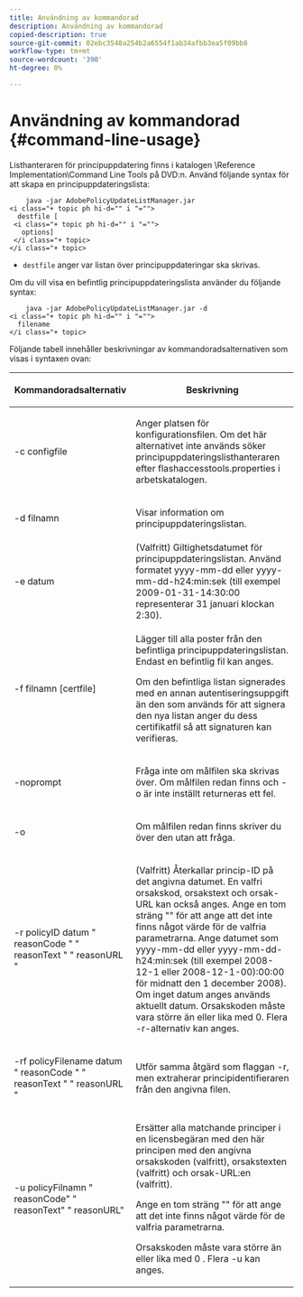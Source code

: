 ```yaml
---
title: Användning av kommandorad
description: Användning av kommandorad
copied-description: true
source-git-commit: 02ebc3548a254b2a6554f1ab34afbb3ea5f09bb8
workflow-type: tm+mt
source-wordcount: '390'
ht-degree: 0%

---
```


# Användning av kommandorad {#command-line-usage}

Listhanteraren för principuppdatering finns i katalogen \Reference Implementation\Command Line Tools på DVD:n. Använd följande syntax för att skapa en principuppdateringslista:

```
    java -jar AdobePolicyUpdateListManager.jar  
<i class="+ topic ph hi-d="" i "="">
  destfile [ 
 <i class="+ topic ph hi-d="" i "="">
   options]  
 </i class="+ topic> 
</i class="+ topic>
```

* `destfile` anger var listan över principuppdateringar ska skrivas.

Om du vill visa en befintlig principuppdateringslista använder du följande syntax:

```
    java -jar AdobePolicyUpdateListManager.jar -d  
<i class="+ topic ph hi-d="" i "="">
  filename 
</i class="+ topic>
```

Följande tabell innehåller beskrivningar av kommandoradsalternativen som visas i syntaxen ovan:

<table frame="all" colsep="1" rowsep="1" class="+ topic/table adobe-d/table " id="table_ghb_jqy_n4"> 
 <thead class="- topic/thead "> 
  <tr rowsep="1" class="- topic/row "> 
   <th colname="1" class="- topic/entry entry"> <p class="- topic/p ">Kommandoradsalternativ </p> </th> 
   <th colname="2" class="- topic/entry entry"> <p class="- topic/p ">Beskrivning </p> </th> 
  </tr> 
 </thead>
 <tbody class="- topic/tbody "> 
  <tr rowsep="1" class="- topic/row "> 
   <td colname="1" class="- topic/entry "> <span class="+ topic/ph pr-d/codeph codeph"> -c configfile </span> </td> 
   <td colname="2" class="- topic/entry "> <p class="- topic/p ">Anger platsen för konfigurationsfilen. Om det här alternativet inte används söker principuppdateringslisthanteraren efter <span class="filepath"> flashaccesstools.properties </span> i arbetskatalogen. </p> </td> 
  </tr> 
  <tr rowsep="1" class="- topic/row "> 
   <td colname="1" class="- topic/entry "> <p class="- topic/p "> <span class="+ topic/ph pr-d/codeph codeph"> -d filnamn </span> </p> </td> 
   <td colname="2" class="- topic/entry "> <p class="- topic/p ">Visar information om principuppdateringslistan. </p> </td> 
  </tr> 
  <tr rowsep="1" class="- topic/row "> 
   <td colname="1" class="- topic/entry "> <span class="+ topic/ph pr-d/codeph codeph"> -e datum </span> </td> 
   <td colname="2" class="- topic/entry "> (Valfritt) Giltighetsdatumet för principuppdateringslistan. Använd formatet <span class="+ topic/ph pr-d/codeph codeph"> yyyy-mm-dd </span> eller <span class="+ topic/ph pr-d/codeph codeph"> yyyy-mm-dd-h24:min:sek </span> (till exempel 2009-01-31-14:30:00 representerar 31 januari klockan 2:30). </td> 
  </tr> 
  <tr rowsep="1" class="- topic/row "> 
   <td colname="1" class="- topic/entry "> <span class="+ topic/ph pr-d/codeph codeph"> -f filnamn [certfile] </span> </td> 
   <td colname="2" class="- topic/entry "> <p class="- topic/p ">Lägger till alla poster från den befintliga principuppdateringslistan. Endast en befintlig fil kan anges. </p> <p class="- topic/p ">Om den befintliga listan signerades med en annan autentiseringsuppgift än den som används för att signera den nya listan anger du dess certifikatfil så att signaturen kan verifieras. </p> </td> 
  </tr> 
  <tr rowsep="1" class="- topic/row "> 
   <td colname="1" class="- topic/entry "> <span class="+ topic/ph pr-d/codeph codeph"> -noprompt </span> </td> 
   <td colname="2" class="- topic/entry "> <p class="- topic/p ">Fråga inte om målfilen ska skrivas över. Om målfilen redan finns och <span class="codeph"> -o </span> är inte inställt returneras ett fel. </p> </td> 
  </tr> 
  <tr rowsep="1" class="- topic/row "> 
   <td colname="1" class="- topic/entry "> <span class="codeph"> -o </span> </td> 
   <td colname="2" class="- topic/entry "> <p class="- topic/p ">Om målfilen redan finns skriver du över den utan att fråga. </p> </td> 
  </tr> 
  <tr rowsep="1" class="- topic/row "> 
   <td colname="1" class="- topic/entry "> <span class="+ topic/ph pr-d/codeph codeph"> -r policyID </span> <span class="+ topic/ph pr-d/codeph codeph"> datum </span> " <span class="+ topic/ph pr-d/codeph codeph"> reasonCode </span>" " <span class="+ topic/ph pr-d/codeph codeph"> reasonText </span>" " <span class="+ topic/ph pr-d/codeph codeph"> reasonURL </span>" </td> 
   <td colname="2" class="- topic/entry "> <p class="- topic/p ">(Valfritt) Återkallar princip-ID på det angivna datumet. En valfri orsakskod, orsakstext och orsak-URL kan också anges. Ange en tom sträng "" för att ange att det inte finns något värde för de valfria parametrarna. Ange datumet som <span class="+ topic/ph pr-d/codeph codeph"> yyyy-mm-dd </span> eller <span class="+ topic/ph pr-d/codeph codeph"> yyyy-mm-dd-h24:min:sek </span> (till exempel 2008-12-1 eller 2008-12-1-00):00:00 för midnatt den 1 december 2008). Om inget datum anges används aktuellt datum. Orsakskoden måste vara större än eller lika med 0. Flera -r-alternativ kan anges. </p> </td> 
  </tr> 
  <tr rowsep="1" class="- topic/row "> 
   <td colname="1" class="- topic/entry "> <p class="- topic/p ">-rf <span class="+ topic/ph pr-d/codeph codeph"> policyFilename </span> <span class="+ topic/ph pr-d/codeph codeph"> datum </span> " <span class="+ topic/ph pr-d/codeph codeph"> reasonCode </span>" " <span class="+ topic/ph pr-d/codeph codeph"> reasonText </span>" " <span class="+ topic/ph pr-d/codeph codeph"> reasonURL </span>" </p> </td> 
   <td colname="2" class="- topic/entry "> <p class="- topic/p ">Utför samma åtgärd som flaggan -r, men extraherar principidentifieraren från den angivna filen. </p> </td> 
  </tr> 
  <tr rowsep="0" class="- topic/row "> 
   <td colname="1" class="- topic/entry "> <span class="codeph"> -u policyFilnamn " reasonCode" " reasonText" " reasonURL" </span> </td> 
   <td colname="2" class="- topic/entry "> <p>Ersätter alla matchande principer i en licensbegäran med den här principen med den angivna orsakskoden (valfritt), orsakstexten (valfritt) och orsak-URL:en (valfritt). </p> <p>Ange en tom sträng "" för att ange att det inte finns något värde för de valfria parametrarna. </p> <p>Orsakskoden måste vara större än eller lika med <span class="codeph"> 0 </span>. Flera <span class="codeph"> -u </span> kan anges. </p> </td> 
  </tr> 
 </tbody> 
</table>
